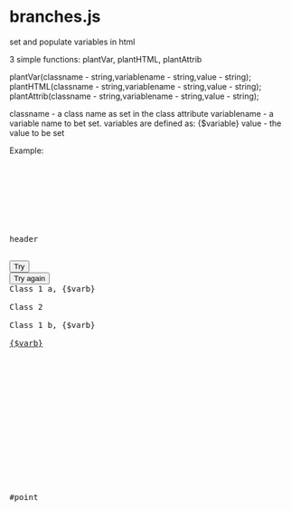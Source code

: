 # branches.js
set and populate variables in html

3 simple functions:
plantVar, plantHTML, plantAttrib

plantVar(classname - string,variablename - string,value - string);
plantHTML(classname - string,variablename - string,value - string);
plantAttrib(classname - string,variablename - string,value - string);

classname - a class name as set in the class attribute
variablename - a variable name to bet set. variables are defined as: {$variable}
value - the value to be set

Example:
<pre>

<html>
<head>
<script languange="text/javascript" src="branches.js">

</script>
</head>
<body>
<p>header</p>
<button onclick="plantHTML('class1','variable','hello world !');">Try</button>
<button onclick="plantAttrib('class2','link','point');">Try again</button>
<div class="class1 a">Class 1 a, {$varb}</div>
<div class="class2">Class 2</div>
<div class="class1 b">Class 1 b, {$varb}</div>
<a href="#{$link}" class="class1 class2">{$varb}</a>
<br />
<br />
<br />
<br />
<br />
<br />
<br />
<br />
<div id="point">#point</div>
</body>
</html>
</pre>
